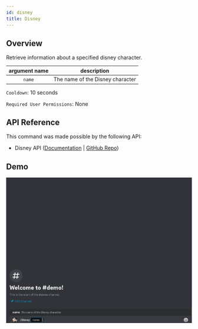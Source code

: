 ```yaml
---
id: disney
title: Disney
---
```


## Overview

Retrieve information about a specified disney character.

| argument name |           description            |
| :-----------: | :------------------------------: |
|    `name`     | The name of the Disney character |

`Cooldown`: 10 seconds

`Required User Permissions`: None

## API Reference

This command was made possible by the following API:

- Disney API ([Documentation](https://disneyapi.dev/docs/) | [GitHub Repo](https://github.com/ManuCastrillonM/disney-api))

## Demo

![Disney Command Demo Gif](../../../public/info/disney.gif)
